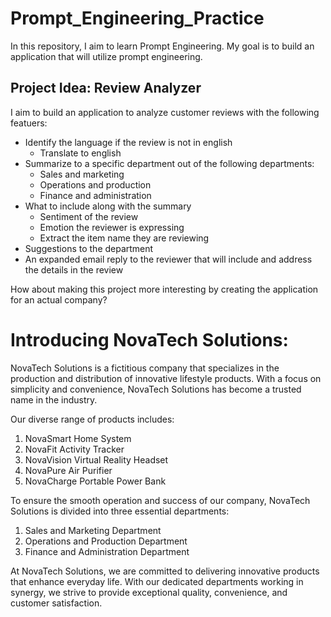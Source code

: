 # Prompt_Engineering_Practice

In this repository, I aim to learn Prompt Engineering. My goal is to build an application that will utilize prompt engineering. 

## Project Idea: Review Analyzer

I aim to build an application to analyze customer reviews with the following featuers: 
- Identify the language if the review is not in english
  - Translate to english
- Summarize to a specific department out of the following departments:
  - Sales and marketing
  - Operations and production
  - Finance and administration
- What to include along with the summary
  - Sentiment of the review
  - Emotion the reviewer is expressing
  - Extract the item name they are reviewing
- Suggestions to the department
- An expanded email reply to the reviewer that will include and address the details in the review

How about making this project more interesting by creating the application for an actual company?

# Introducing NovaTech Solutions:

NovaTech Solutions is a fictitious company that specializes in the production and distribution of innovative lifestyle products. With a focus on simplicity and convenience, NovaTech Solutions has become a trusted name in the industry.

Our diverse range of products includes:

1. NovaSmart Home System
2. NovaFit Activity Tracker
3. NovaVision Virtual Reality Headset
4. NovaPure Air Purifier
5. NovaCharge Portable Power Bank

To ensure the smooth operation and success of our company, NovaTech Solutions is divided into three essential departments:

1. Sales and Marketing Department
2. Operations and Production Department
3. Finance and Administration Department

At NovaTech Solutions, we are committed to delivering innovative products that enhance everyday life. With our dedicated departments working in synergy, we strive to provide exceptional quality, convenience, and customer satisfaction.
